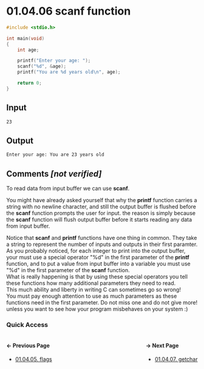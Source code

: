 # 01.04.06 scanf function

```c
#include <stdio.h>

int main(void)
{
    int age;

    printf("Enter your age: ");
    scanf("%d", &age);
    printf("You are %d years old\n", age);

    return 0;
}

```

## Input

```txt
23

```

## Output

```txt
Enter your age: You are 23 years old
```

## Comments *[not verified]*

To read data from input buffer we can use **scanf**.

You might have already asked yourself that why the **printf**
function carries a string with no newline character, and
still the output buffer is flushed before the **scanf**
function prompts the user for input. the reason is simply because
the **scanf** function will flush output buffer before
it starts reading any data from input buffer.

Notice that **scanf** and **printf** functions have one thing
in common. They take a string to represent the number of
inputs and outputs in their first paramter.  
As you probably noticed, for each integer to print into the
output buffer, your must use a special operator "%d" in the
first parameter of the **printf** function, and to put a value
from input buffer into a variable you must use "%d" in the
first parameter of the **scanf** function.  
What is really happening is that by using these special operators
you tell these functions how many additional parameters they
need to read.  
This much ability and liberty in writing C can sometimes go so wrong!  
You must pay enough attention to use as much parameters as these
functions need in the first parameter. Do not miss one and do not
give more! unless you want to see how your program misbehaves
on your system :)

### Quick Access

<div class="quick_access">
<div class="previous_page" style="float:left">

#### &#8592; Previous Page

* [01.04.05. flags](./../../01.the_basics/04.input_output/05.flags.md)

</div>
<div class="next_page" style="float:right">

#### &#8594; Next Page

* [01.04.07. getchar](./../../01.the_basics/04.input_output/07.getchar.md)

</div>
</div>
